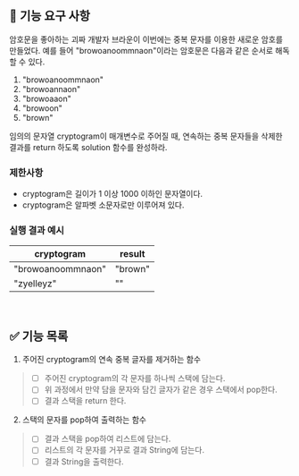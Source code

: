 ## 🚀 기능 요구 사항

암호문을 좋아하는 괴짜 개발자 브라운이 이번에는 중복 문자를 이용한 새로운 암호를 만들었다. 예를 들어 "browoanoommnaon"이라는 암호문은 다음과 같은 순서로 해독할 수 있다.

1. "browoanoommnaon"
2. "browoannaon"
3. "browoaaon"
4. "browoon"
5. "brown"

임의의 문자열 cryptogram이 매개변수로 주어질 때, 연속하는 중복 문자들을 삭제한 결과를 return 하도록 solution 함수를 완성하라.

### 제한사항

- cryptogram은 길이가 1 이상 1000 이하인 문자열이다.
- cryptogram은 알파벳 소문자로만 이루어져 있다.

### 실행 결과 예시

| cryptogram | result |
| --- | --- |
| "browoanoommnaon" | "brown" |
| "zyelleyz" | "" |

</br>

## ✅ 기능 목록
1. 주어진 cryptogram의 연속 중복 글자를 제거하는 함수
> - [ ] 주어진 cryptogram의 각 문자를 하나씩 스택에 담는다.
> - [ ] 위 과정에서 만약 담을 문자와 담긴 글자가 같은 경우 스택에서 pop한다.
> - [ ] 결과 스택을 return 한다.
2. 스택의 문자를 pop하여 출력하는 함수
> - [ ] 결과 스택을 pop하여 리스트에 담는다.
> - [ ] 리스트의 각 문자를 거꾸로 결과 String에 담는다.
> - [ ] 결과 String을 출력한다.